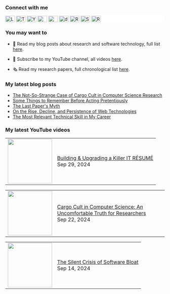 ### Connect with me

<div style="background-color: white;">
  <a href="https://linkedin.com/in/cesarsotovalero" target="blank"><img align="center" src="https://cdn.jsdelivr.net/npm/simple-icons@3.0.1/icons/linkedin.svg" alt="LinkedIn" height="20" width="30" /></a>
  <a href="https://twitter.com/cesarsotovalero" target="blank"><img align="center" src="https://cdn.jsdelivr.net/npm/simple-icons@3.0.1/icons/twitter.svg" alt="Twitter" height="20" width="30" /></a>
  <a href="https://www.youtube.com/channel/UCR4rI98w6-MqYoCS6jR9LGg" target="blank"><img align="center" src="https://cdn.jsdelivr.net/npm/simple-icons@3.0.1/icons/youtube.svg" alt="YouTube" height="20" width="30" /></a>
  <a href="https://scholar.google.es/citations?user=jNBoowwAAAAJ&hl=en" target="blank"><img align="center" src="https://cdn.jsdelivr.net/npm/simple-icons@3.0.1/icons/googlescholar.svg" alt="GoogleSchoolar" height="20" width="30" /></a>
  <a href="https://orcid.org/0000-0003-0541-6411" target="blank"><img align="center" src="https://cdn.jsdelivr.net/npm/simple-icons@3.0.1/icons/orcid.svg" alt="ORCID" height="20" width="30" /></a>
  <a href="https://dblp.uni-trier.de/pid/192/3923.html" target="blank"><img align="center" src="https://cdn.jsdelivr.net/npm/simple-icons@3.0.1/icons/dblp.svg" alt="dblp" height="20" width="30" /></a>
  <a href="https://www.researchgate.net/profile/Cesar_Soto-Valero" target="blank"><img align="center" src="https://cdn.jsdelivr.net/npm/simple-icons@3.0.1/icons/researchgate.svg" alt="ResearchGate" height="20" width="30" /></a>
  <a href="https://stackoverflow.com/users/10480869/cesarsotovalero" target="blank"><img align="center" src="https://cdn.jsdelivr.net/npm/simple-icons@3.0.1/icons/stackoverflow.svg" alt="StackOverflow" height="20" width="30" /></a>
  <a href="http://feeds.feedburner.com/cesarsotovalero" target="blank"><img align="center" src="https://cdn.jsdelivr.net/npm/simple-icons@3.0.1/icons/rss.svg" alt="R" height="20" width="30" /></a>
</div>

### You may want to
  
- 📕 Read my blog posts about research and software technology, full list [here](https://www.cesarsotovalero.net/blog).

- 🎥 Subscribe to my YouTube channel, all videos [here](https://www.youtube.com/@cesarsotovalero/videos).

- 🗞 Read my research papers, full chronological list [here](https://www.cesarsotovalero.net/publications).

### My latest blog posts

<!-- BLOG-POST-LIST:START -->
- [The Not-So-Strange Case of Cargo Cult in Computer Science Research](https://www.cesarsotovalero.net/blog/the-not-so-strange-case-of-cargo-cult-in-computer-science-research.html)
- [Some Things to Remember Before Acting Pretentiously](https://www.cesarsotovalero.net/blog/some-things-to-remember-before-acting-pretentiously.html)
- [The Last Paper&#39;s Myth](https://www.cesarsotovalero.net/blog/the-last-paper-myth.html)
- [On the Rise, Decline, and Persistence of Web Technologies](https://www.cesarsotovalero.net/blog/the-evolution-of-the-web-from-html-to-webassembly.html)
- [The Most Relevant Technical Skill in My Career](https://www.cesarsotovalero.net/blog/the-most-relevant-technical-skill-in-my-career.html)
<!-- BLOG-POST-LIST:END -->

### My latest YouTube videos

<!-- YOUTUBE:START --><table style="border: none;"><tr><td style="border: none;"><a href="https://www.youtube.com/watch?v=-EYVzXoq15o"><img width="140px" src="https://i.ytimg.com/vi/-EYVzXoq15o/mqdefault.jpg"></a></td><td style="border: none;"><a href="https://www.youtube.com/watch?v=-EYVzXoq15o">Building &amp; Upgrading a Killer IT RÉSUMÉ</a><br/>Sep 29, 2024</td></tr></table><table style="border: none;"><tr><td style="border: none;"><a href="https://www.youtube.com/watch?v=N7pY8VAt6g4"><img width="140px" src="https://i.ytimg.com/vi/N7pY8VAt6g4/mqdefault.jpg"></a></td><td style="border: none;"><a href="https://www.youtube.com/watch?v=N7pY8VAt6g4">Cargo Cult in Computer Science: An Uncomfortable Truth for Researchers</a><br/>Sep 22, 2024</td></tr></table><table style="border: none;"><tr><td style="border: none;"><a href="https://www.youtube.com/watch?v=DqL3-bnSCy0"><img width="140px" src="https://i.ytimg.com/vi/DqL3-bnSCy0/mqdefault.jpg"></a></td><td style="border: none;"><a href="https://www.youtube.com/watch?v=DqL3-bnSCy0">The Silent Crisis of Software Bloat</a><br/>Sep 14, 2024</td></tr></table><!-- YOUTUBE:END -->
